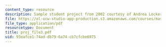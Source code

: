 ```yaml
---
content_type: resource
description: Sample student project from 2002 courtesy of Andrea Lockerd.
file: https://ol-ocw-studio-app-production.s3.amazonaws.com/courses/mas-962-common-sense-reasoning-for-interactive-applications-fall-2006/93eafce174addb796a74cb7cfcbe6975_proj_file3.pdf
file_type: application/pdf
resourcetype: Document
title: proj_file3.pdf
uid: 93eafce1-74ad-db79-6a74-cb7cfcbe6975
---
```

